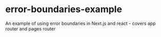 # error-boundaries-example
An example of using error boundaries in Next.js and react - covers app router and pages router
